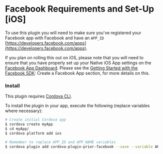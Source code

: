 # Facebook Requirements and Set-Up [iOS]

To use this plugin you will need to make sure you've registered your Facebook app with Facebook and have an `APP_ID` [https://developers.facebook.com/apps](https://developers.facebook.com/apps).

If you plan on rolling this out on iOS, please note that you will need to ensure that you have properly set up your Native iOS App settings on the [Facebook App Dashboard](http://developers.facebook.com/apps). Please see the [Getting Started with the Facebook SDK](https://developers.facebook.com/docs/ios/getting-started/): Create a Facebook App section, for more details on this.

### Install

This plugin requires [Cordova CLI](http://cordova.apache.org/docs/en/3.5.0/guide_cli_index.md.html).

To install the plugin in your app, execute the following (replace variables where necessary):

```sh
# Create initial Cordova app
$ cordova create myApp
$ cd myApp/
$ cordova platform add ios

# Remember to replace APP_ID and APP_NAME variables
$ cordova plugin add cordova-plugin-prior-facebook --save --variable APP_ID="123456789" --variable APP_NAME="myApplication"
```

